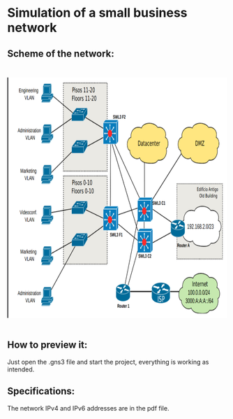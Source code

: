 # Simulation of a small business network

## Scheme of the network: <br></br>

<img src="network.png" width="850" height="550"> <br></br>

## How to preview it:

Just open the .gns3 file and start the project, everything is working as intended.

## Specifications:

The network IPv4 and IPv6 addresses are in the pdf file.